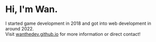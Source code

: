 # Hi, I'm Wan.

I started game development in 2018 and got into web development in around 2022.
<br>
Visit [wanthedev.github.io](https://wanthedev.github.io) for more information or direct contact!
